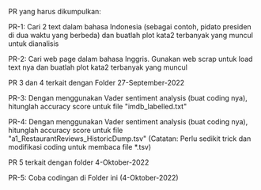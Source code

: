 PR yang harus dikumpulkan:

PR-1: Cari 2 text dalam bahasa Indonesia (sebagai contoh, pidato presiden di dua waktu yang berbeda) dan buatlah plot kata2 terbanyak yang muncul untuk dianalisis

PR-2: Cari web page dalam bahasa Inggris. Gunakan web scrap untuk load text nya dan buatlah plot kata2 terbanyak yang muncul

PR 3 dan 4 terkait dengan Folder 27-September-2022

PR-3: Dengan menggunakan Vader sentiment analysis (buat coding nya), hitunglah accuracy score untuk file "imdb_labelled.txt"

PR-4: Dengan menggunakan Vader sentiment analysis (buat coding nya), hitunglah accuracy score untuk file "a1_RestaurantReviews_HistoricDump.tsv" (Catatan: Perlu sedikit trick dan modifikasi coding untuk membaca file *.tsv)

PR 5 terkait dengan folder 4-Oktober-2022

PR-5: Coba codingan di Folder ini (4-Oktober-2022)
